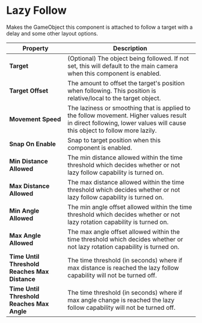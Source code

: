 # Lazy Follow

Makes the GameObject this component is attached to follow a target with a delay and some other layout options.

| **Property** | **Description** |
|---|---|
| **Target** | (Optional) The object being followed. If not set, this will default to the main camera when this component is enabled. |
| **Target Offset** | The amount to offset the target's position when following. This position is relative/local to the target object. |
| **Movement Speed** | The laziness or smoothing that is applied to the follow movement. Higher values result in direct following, lower values will cause this object to follow more lazily. |
| **Snap On Enable** | Snap to target position when this component is enabled. |
| **Min Distance Allowed** | The min distance allowed within the time threshold which decides whether or not lazy follow capability is turned on. |
| **Max Distance Allowed** | The max distance allowed within the time threshold which decides whether or not lazy follow capability is turned on. |
| **Min Angle Allowed** | The min angle offset allowed within the time threshold which decides whether or not lazy rotation capability is turned on. |
| **Max Angle Allowed** | The max angle offset allowed within the time threshold which decides whether or not lazy rotation capability is turned on. |
| **Time Until Threshold Reaches Max Distance** | The time threshold (in seconds) where if max distance is reached the lazy follow capability will not be turned off. |
| **Time Until Threshold Reaches Max Angle** | The time threshold (in seconds) where if max angle change is reached the lazy follow capability will not be turned off. |
